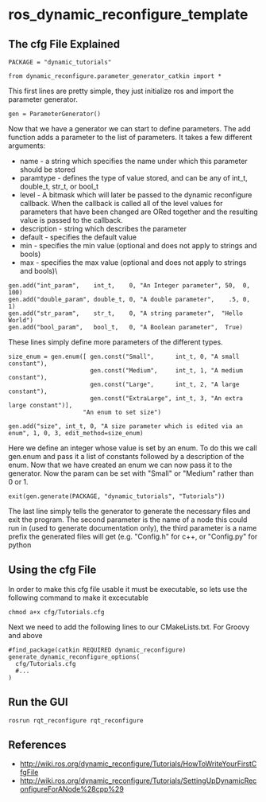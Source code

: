 # ros_dynamic_reconfigure_template

## The cfg File Explained

```
PACKAGE = "dynamic_tutorials"

from dynamic_reconfigure.parameter_generator_catkin import *
```
This first lines are pretty simple, they just initialize ros and import the parameter generator.
```
gen = ParameterGenerator()
```
Now that we have a generator we can start to define parameters. The add function adds a parameter to the list of parameters. It takes a few different arguments:

- name - a string which specifies the name under which this parameter should be stored
- paramtype - defines the type of value stored, and can be any of int_t, double_t, str_t, or bool_t
- level - A bitmask which will later be passed to the dynamic reconfigure callback. When the callback is called all of the level values for parameters that have been changed are ORed together and the resulting value is passed to the callback.
- description - string which describes the parameter
- default - specifies the default value
- min - specifies the min value (optional and does not apply to strings and bools)
- max - specifies the max value (optional and does not apply to strings and bools)\
```
gen.add("int_param",    int_t,    0, "An Integer parameter", 50,  0, 100)
gen.add("double_param", double_t, 0, "A double parameter",    .5, 0,   1)
gen.add("str_param",    str_t,    0, "A string parameter",  "Hello World")
gen.add("bool_param",   bool_t,   0, "A Boolean parameter",  True)
```
These lines simply define more parameters of the different types.

```
size_enum = gen.enum([ gen.const("Small",      int_t, 0, "A small constant"),
                       gen.const("Medium",     int_t, 1, "A medium constant"),
                       gen.const("Large",      int_t, 2, "A large constant"),
                       gen.const("ExtraLarge", int_t, 3, "An extra large constant")],
                     "An enum to set size")

gen.add("size", int_t, 0, "A size parameter which is edited via an enum", 1, 0, 3, edit_method=size_enum)
```
Here we define an integer whose value is set by an enum. To do this we call gen.enum and pass it a list of constants followed by a description of the enum. Now that we have created an enum we can now pass it to the generator. Now the param can be set with "Small" or "Medium" rather than 0 or 1.
```
exit(gen.generate(PACKAGE, "dynamic_tutorials", "Tutorials"))
```
The last line simply tells the generator to generate the necessary files and exit the program. The second parameter is the name of a node this could run in (used to generate documentation only), the third parameter is a name prefix the generated files will get (e.g. "<name>Config.h" for c++, or "<name>Config.py" for python
  
## Using the cfg File
In order to make this cfg file usable it must be executable, so lets use the following command to make it excecutable
```
chmod a+x cfg/Tutorials.cfg
```
Next we need to add the following lines to our CMakeLists.txt. For Groovy and above
```
#find_package(catkin REQUIRED dynamic_reconfigure)
generate_dynamic_reconfigure_options(
  cfg/Tutorials.cfg
  #...
)
```
## Run the GUI
```
rosrun rqt_reconfigure rqt_reconfigure
```

## References
- http://wiki.ros.org/dynamic_reconfigure/Tutorials/HowToWriteYourFirstCfgFile
- http://wiki.ros.org/dynamic_reconfigure/Tutorials/SettingUpDynamicReconfigureForANode%28cpp%29
